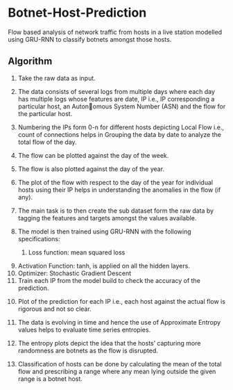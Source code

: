 # Botnet-Host-Prediction

Flow based analysis of network traffic from hosts in a live station modelled using GRU-RNN to classify botnets amongst those hosts.

## Algorithm

1. Take the raw data as input.


2. The data consists of several logs from multiple days where each day has multiple logs whose features are date, IP i.e., IP corresponding a particular host, an Autonomous System Number (ASN) and the flow for the particular host.


3. Numbering the IPs form 0-n for different hosts depicting Local Flow i.e., count of 
connections helps in Grouping the data 
by date to analyze the total flow of the day.


4. The flow can be plotted against the day of the week.


5. The flow is also plotted against the day of the year.


6. The plot of the flow with respect to the day of the year for individual hosts using 
their IP helps in understanding the anomalies in the flow (if any).


7. The main task is to then create the sub dataset form the raw data by tagging the 
features and targets amongst the values available.


8. The model is then trained using GRU-RNN with the following specifications:
         <ol>
         <li>Loss function: mean squared loss</li>
<li> Activation Function: tanh, is applied on all the hidden layers. </li>
<li> Optimizer: Stochastic Gradient Descent </li>
<li> Train each IP from the model build to check the accuracy of the prediction. </li>
</ol>


10. Plot of the prediction for each IP i.e., each host against the actual flow is rigorous 
and not so clear.


11. The data is evolving in time and hence the use of Approximate Entropy values helps 
to evaluate time series entropies.


12. The entropy plots depict the idea that the hosts’ capturing more 
randomness are botnets as the flow is disrupted.


13. Classification of hosts can be done by calculating the mean of the total flow and 
prescribing a range where any mean lying outside the given range is a botnet host.
